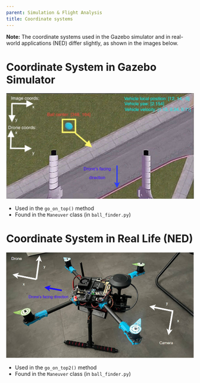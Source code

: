 ```yaml
---
parent: Simulation & Flight Analysis
title: Coordinate systems
---
```


**Note:** The coordinate systems used in the Gazebo simulator and in real-world applications (NED) differ slightly, as shown in the images below.

# Coordinate System in Gazebo Simulator
![Coordinate system in Gazebo](../assets/Coordinates-Gazebo.png)

- Used in the `go_on_top()` method  
- Found in the `Maneuver` class (in `ball_finder.py`)

# Coordinate System in Real Life (NED)
![Coordinate system in NED](../assets/Coordinates-NED.png)

- Used in the `go_on_top2()` method  
- Found in the `Maneuver` class (in `ball_finder.py`)